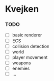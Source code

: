 # Kvejken
### TODO
- [ ] basic renderer
- [ ] ECS
- [ ] collision detection
- [ ] world
- [ ] player movement
- [ ] weapons
- [ ] enemies
- [ ] ...

